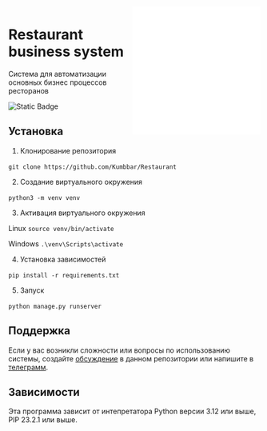 <img alt="Logotype" height="256" src="./docs/food.svg" width="256" align="right"/>

# Restaurant business system
Система для автоматизации основных бизнес процессов ресторанов
<!--Блок информации о репозитории в бейджах-->
![Static Badge](https://img.shields.io/badge/Author-Kumbbar-green)

## Установка

1. Клонирование репозитория 

```git clone https://github.com/Kumbbar/Restaurant```

2. Создание виртуального окружения

```python3 -m venv venv```

3. Активация виртуального окружения

Linux
```source venv/bin/activate```

Windows
```.\venv\Scripts\activate```

4. Установка зависимостей

```pip install -r requirements.txt```

5. Запуск

```python manage.py runserver```

## Поддержка
Если у вас возникли сложности или вопросы по использованию системы, создайте 
[обсуждение](https://github.com/Kumbbar/Restaurant/issues/new) в данном репозитории или напишите в [телеграмм](https://t.me/sudo098).

## Зависимости
Эта программа зависит от интепретатора Python версии 3.12 или выше, PIP 23.2.1 или выше.
